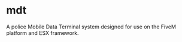 # mdt
A police Mobile Data Terminal system designed for use on the FiveM platform and ESX framework.
